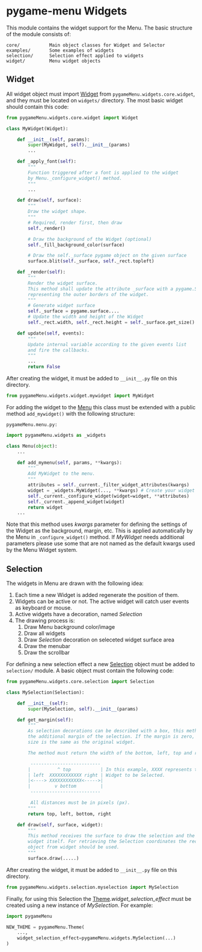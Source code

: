 # pygame-menu Widgets

This module contains the widget support for the Menu. The basic structure of the module consists of:

```
core/           Main object classes for Widget and Selector
examples/       Some examples of widgets
selection/      Selection effect applied to widgets
widget/         Menu widget objects
```

## Widget

All widget object must import [Widget](https://github.com/ppizarror/pygame-menu/blob/master/pygameMenu/widgets/core/widget.py) from `pygameMenu.widgets.core.widget`, and they must be located on `widgets/` directory. The most basic widget should contain this code:

```python
from pygameMenu.widgets.core.widget import Widget

class MyWidget(Widget):

    def __init__(self, params):
        super(MyWidget, self).__init__(params)
        ...

    def _apply_font(self):
        """
        Function triggered after a font is applied to the widget
        by Menu._configure_widget() method.
        """
        ...

    def draw(self, surface):
        """
        Draw the widget shape.
        """
        # Required, render first, then draw
        self._render()

        # Draw the background of the Widget (optional)
        self._fill_background_color(surface)

        # Draw the self._surface pygame object on the given surface
        surface.blit(self._surface, self._rect.topleft)

    def _render(self):
        """
        Render the widget surface.
        This method shall update the attribute _surface with a pygame.Surface
        representing the outer borders of the widget.
        """
        # Generate widget surface
        self._surface = pygame.surface....
        # Update the width and height of the Widget
        self._rect.width, self._rect.height = self._surface.get_size() + SomeConstants

    def update(self, events):
        """
        Update internal variable according to the given events list
        and fire the callbacks.
        """
        ...
        return False

```

After creating the widget, it must be added to  `__init__.py` file on this directory.

```python
from pygameMenu.widgets.widget.mywidget import MyWidget
```

For adding the widget to the [Menu](https://github.com/ppizarror/pygame-menu/blob/master/pygameMenu/menu.py) this class must be extended with a public method `add_mywidget()` with the following structure:

`pygameMenu.menu.py:`

```python
import pygameMenu.widgets as _widgets

class Menu(object):
    ...

    def add_mymenu(self, params, **kwargs):
        """
        Add MyWidget to the menu.
        """
        attributes = self._current._filter_widget_attributes(kwargs)
        widget = _widgets.MyWidget(..., **kwargs) # Create your widget
        self._current._configure_widget(widget=widget, **attributes)
        self._current._append_widget(widget)
        return widget
    ...

```

Note that this method uses *kwargs* parameter for defining the settings of the Widget as the background, margin, etc. This is applied automatically by the Menu in `_configure_widget()` method. If *MyWidget* needs additional parameters please use some that are not named as the default kwargs used by the Menu Widget system.

## Selection

The widgets in Menu are drawn with the following idea:

1. Each time a new Widget is added regenerate the position of them.
2. Widgets can be active or not. The active widget will catch user events as keyboard or mouse.
3. Active widgets have a decoration, named *Selection*
4. The drawing process is:
   1. Draw Menu background color/image
   2. Draw all widgets
   3. Draw *Selection* decoration on seleceted widget surface area
   4. Draw the menubar
   5. Draw the scrollbar

For defining a new selection effect a new [Selection](https://github.com/ppizarror/pygame-menu/blob/master/pygameMenu/widgets/core/selection.py) object must be added to `selection/` module. A basic object must contain the following code:

```python
from pygameMenu.widgets.core.selection import Selection

class MySelection(Selection):

    def __init__(self):
        super(MySelection, self).__init__(params)

    def get_margin(self):
        """
        As selection decorations can be described with a box, this method must return
        the additional margin of the selection. If the margin is zero, then the selection
        size is the same as the original widget.

        The method must return the width of the bottom, left, top and right margins.

         --------------------------
        |          ^ top           | In this example, XXXX represents the
        | left  XXXXXXXXXXXX right | Widget to be Selected.
        |<----> XXXXXXXXXXXX<----->|
        |         v bottom         |
         --------------------------

         All distances must be in pixels (px).
        """
        return top, left, bottom, right

    def draw(self, surface, widget):
        """
        This method receives the surface to draw the selection and the
        widget itself. For retrieving the Selection coordinates the rect
        object from widget should be used.
        """
        surface.draw(.....)

```

After creating the widget, it must be added to  `__init__.py` file on this directory.

```python
from pygameMenu.widgets.selection.myselection import MySelection
```

Finally, for using this Selection the [Theme](https://github.com/ppizarror/pygame-menu/blob/master/pygameMenu/themes.py).*widget_selection_effect* must be created using a new instance of *MySelection*. For example:

```python
import pygameMenu

NEW_THEME = pygameMenu.Theme(
    ...,
    widget_selection_effect=pygameMenu.widgets.MySelection(...)
)

```

